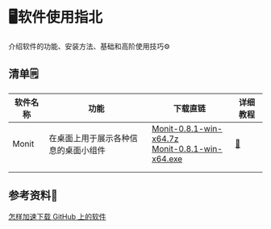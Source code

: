 # 🖥️软件使用指北

介绍软件的功能、安装方法、基础和高阶使用技巧⚙️

## 清单🗒️

| 软件名称 | 功能                                 | 下载直链                                                     | 详细教程                       |
| -------- | ------------------------------------ | ------------------------------------------------------------ | ------------------------------ |
| Monit    | 在桌面上用于展示各种信息的桌面小组件 | [Monit-0.8.1-win-x64.7z](https://github.com/fzf404/Monit/releases/download/v0.8.1/Monit-0.8.1-win-x64.7z)<br />[Monit-0.8.1-win-x64.exe](https://github.com/fzf404/Monit/releases/download/v0.8.1/Monit-0.8.1-win-x64.exe) | [🚪](./使用指北/Monit/Monit.md) |
|          |                                      |                                                              |                                |
|          |                                      |                                                              |                                |

## 参考资料📘

[怎样加速下载 GitHub 上的软件](./参考资料/怎样加速下载GitHub上的软件.md)
